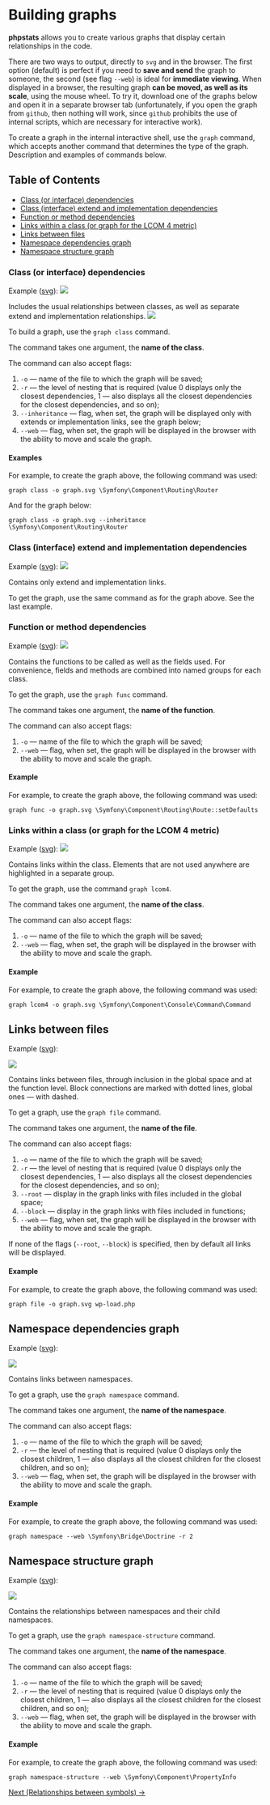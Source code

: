 # Building graphs

**phpstats** allows you to create various graphs that display certain relationships in the code.

There are two ways to output, directly to `svg` and in the browser. The first option (default) is perfect if you need to **save and send** the graph to someone, the second (see flag `--web`) is ideal for **immediate viewing**. When displayed in a browser, the resulting graph **can be moved, as well as its scale**, using the mouse wheel. To try it, download one of the graphs below and open it in a separate browser tab (unfortunately, if you open the graph from `github`, then nothing will work, since `github` prohibits the use of internal scripts, which are necessary for interactive work). 

To create a graph in the internal interactive shell, use the `graph` command, which accepts another command that determines the type of the graph. Description and examples of commands below.

## Table of Contents

* [Class (or interface) dependencies](#class-or-interface-dependencies)
* [Class (interface) extend and implementation dependencies](#class-interface-extend-and-implementation-dependencies)
* [Function or method dependencies](#function-or-method-dependencies)
* [Links within a class (or graph for the LCOM 4 metric)](#links-within-a-class-or-graph-for-the-lcom-4-metric)
* [Links between files](#links-between-files)
* [Namespace dependencies graph](#namespace-dependencies-graph)
* [Namespace structure graph](#namespace-structure-graph)

### Class (or interface) dependencies

Example ([svg](./class_deps_graph.svg)):
![](./class_graph_preview.png)

Includes the usual relationships between classes, as well as separate extend and implementation relationships.
![](./class_graph_inheritance_part.png)

To build a graph, use the `graph class` command.

The command takes one argument, the **name of the class**.

The command can also accept flags:

1. `-o` — name of the file to which the graph will be saved;
2. `-r` — the level of nesting that is required (value 0 displays only the closest dependencies, 1 — also displays all the closest dependencies for the closest dependencies, and so on);
3. `--inheritance` — flag, when set, the graph will be displayed only with extends or implementation links, see the graph below;
4. `--web` — flag, when set, the graph will be displayed in the browser with the ability to move and scale the graph.

#### Examples

For example, to create the graph above, the following command was used:

```
graph class -o graph.svg \Symfony\Component\Routing\Router
```

And for the graph below:

```
graph class -o graph.svg --inheritance \Symfony\Component\Routing\Router
```

### Class (interface) extend and implementation dependencies

Example ([svg](./inhiritance_graph.svg)):
![](./class_inheritance_preview.png)

Contains only extend and implementation links.

To get the graph, use the same command as for the graph above. See the last example.

### Function or method dependencies

Example ([svg](./function_graph.svg)):
![](./function_deps_preview.png)

Contains the functions to be called as well as the fields used. For convenience, fields and methods are combined into named groups for each class.

To get the graph, use the `graph func` command.

The command takes one argument, the **name of the function**.

The command can also accept flags:

1. `-o` — name of the file to which the graph will be saved;
2. `--web` — flag, when set, the graph will be displayed in the browser with the ability to move and scale the graph.

#### Example

For example, to create the graph above, the following command was used:

```
graph func -o graph.svg \Symfony\Component\Routing\Route::setDefaults
```

### Links within a class (or graph for the LCOM 4 metric)

Example ([svg](./class_lcom4_graph.svg)):
![](./class_lcom4_preview.png)

Contains links within the class. Elements that are not used anywhere are highlighted in a separate group.

To get the graph, use the command `graph lcom4`.

The command takes one argument, the **name of the class**.

The command can also accept flags:

1. `-o` — name of the file to which the graph will be saved;
2. `--web` — flag, when set, the graph will be displayed in the browser with the ability to move and scale the graph.

#### Example

For example, to create the graph above, the following command was used:

```
graph lcom4 -o graph.svg \Symfony\Component\Console\Command\Command
```

## Links between files

Example ([svg](./file_graph.svg)):

![](./file_graph_preview.png)

Contains links between files, through inclusion in the global space and at the function level. Block connections are marked with dotted lines, global ones — with dashed.

To get a graph, use the `graph file` command.

The command takes one argument, the **name of the file**.

The command can also accept flags:

1. `-o` — name of the file to which the graph will be saved;
2. `-r` — the level of nesting that is required (value 0 displays only the closest dependencies, 1 — also displays all the closest dependencies for the closest dependencies, and so on);
3. `--root` — display in the graph links with files included in the global space;
2. `--block` — display in the graph links with files included in functions;
5. `--web` — flag, when set, the graph will be displayed in the browser with the ability to move and scale the graph.

If none of the flags (`--root`, `--block`) is specified, then by default all links will be displayed.

#### Example

For example, to create the graph above, the following command was used:

```
graph file -o graph.svg wp-load.php
```

## Namespace dependencies graph

Example ([svg](./namespace_deps_graph.svg)):

![](./namespace_deps_graph_preview.png)

Contains links between namespaces.

To get a graph, use the `graph namespace` command.

The command takes one argument, the **name of the namespace**.

The command can also accept flags:

1. `-o` — name of the file to which the graph will be saved;
2. `-r` — the level of nesting that is required (value 0 displays only the closest children, 1 — also displays all the closest children for the closest children, and so on);
3. `--web` — flag, when set, the graph will be displayed in the browser with the ability to move and scale the graph.

#### Example

For example, to create the graph above, the following command was used:

```
graph namespace --web \Symfony\Bridge\Doctrine -r 2
```

## Namespace structure graph

Example ([svg](./namespace_graph.svg)):

![](./namespace_graph_preview.png)

Contains the relationships between namespaces and their child namespaces.

To get a graph, use the `graph namespace-structure` command.

The command takes one argument, the **name of the namespace**.

The command can also accept flags:

1. `-o` — name of the file to which the graph will be saved;
2. `-r` — the level of nesting that is required (value 0 displays only the closest children, 1 — also displays all the closest children for the closest children, and so on);
3. `--web` — flag, when set, the graph will be displayed in the browser with the ability to move and scale the graph.

#### Example

For example, to create the graph above, the following command was used:

```
graph namespace-structure --web \Symfony\Component\PropertyInfo
```

[Next (Relationships between symbols) →](./relation.md)